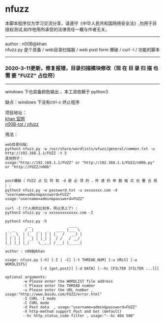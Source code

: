 # nfuzz
本脚本程序仅为学习交流分享，请遵守《中华人民共和国网络安全法》,勿用于非授权测试,如作他用所承受的法律责任一概与作者无关。  
***
  
author : n00B@khan  
nfuzz.py 是个具备 / web目录扫描器 / web post form 爆破 / curl -I / 功能的脚本    
****

### 2020-3-11更新，修复报错，目录扫描模块修改（现 在 目 录 扫 描 也 需 要 "FUZZ" 占位符）
****
windows 下也具备颜色输出 ，本工具依赖于 python3  

缺点：windows 下没有ctrl-c 终止程序  

项目地址：  
[khan 官网](http://www.khan.org.cn/index.php/2020/03/12/nfuzz/)  
[n00B-tot / nfuzz](https://github.com/n00B-ToT/nfuzz)

用法：
```
web目录扫描:
python3 nfuzz.py -w /usr/share/wordlists/wfuzz/general/common.txt -u http://192.168.1.1/FUZZ -t 5
其他例子：
usage:"http://192.168.1.1/FUZZ" or "http://192.168.1.1/FUZZ/n00b.py" or "http://FUZZ/n00b"


post爆破（ FUZZ 占 位 符 和 -d 是 必 须 的 ，传 递 的 参 数 格 式 也 要 合 规 ）:
python3 nfuzz.py -w password.txt -u xxxxxxxx.com -d "username=admin&password=FUZZ"
usage:"username=admin&password=FUZZ"

curl -I（个人用的比较多，所以添上了）:
python3 nfuzz.py -u xxxxxxxxxxxxx.com -I
```

```
python3 nfuzz.py -h
          __                 ____  
 _ __    / _|  _   _   ____ |___ \ 
| '_ \  | |_  | | | | |_  /   __) |
| | | | |  _| | |_| |  / /   / __/ 
|_| |_| |_|    \__,_| /___| |_____|
                                   
author : n00B@khan

usage: nfuzz.py [-h] [-I | -C] [-t THREAD_NUM] [-u URLS] [-w WORDLISTS]
                [-X {get,post}] [-d DATA] [--hc [FILTER [FILTER ...]]]  

optional arguments:
        -w Please enter the WORDLIST file address
        -t Please enter the THREAD number
        -u Please enter the URL number , usage:"http://www.baidu.com/FUZZ/error.html"
        -I CURL -I mode
        -C CURL mode 
        -d Post data  , usage:"username=admin&password=FUZZ"
        -X http-method support Post and Get (default) 
        --hc http_status_code filter , usage:"--hc 404 500"                
```
